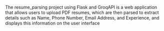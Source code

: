 The resume_parsing project using Flask and GroqAPI is a web application that allows users to upload PDF resumes, which are then parsed to extract details such as Name, Phone Number, Email Address, and Experience, and displays this information on the user interface
